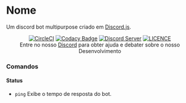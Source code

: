 # Nome
Um discord bot multipurpose criado em [Discord.js](https://github.com/discordjs/discord.js/).

<p align="center">
  <a href="https://circleci.com/gh/Grawlk/-isso" target="_blank"><img src="https://circleci.com/gh/Grawlk/-isso.svg?style=svg" alt="CircleCI"></a>
  <a href="https://app.codacy.com/app/Grawlk/-isso?utm_source=github.com&utm_medium=referral&utm_content=Grawlk/-isso&utm_campaign=Badge_Grade_Dashboard" target="_blank"><img src="https://api.codacy.com/project/badge/Grade/1d8e80b9fc274c649dfc499636e65264" alt="Codacy Badge"></a>
  <a href="https://discord.gg/NY9ZG7P" target="_blank"><img src="https://discordapp.com/api/guilds/614084067499048984/widget.png" alt="Discord Server"></a>
  <a href="https://github.com/Grawlk/-isso/blob/master/LICENSE" target="_blank"><img src="https://img.shields.io/badge/License-MIT-yellow.svg" alt="LICENCE"></a><br>
  Entre no nosso <a href="https://discord.gg/NY9ZG7P" target="_blank">Discord</a> para obter ajuda e debater sobre o nosso Desenvolvimento
</p>

### Comandos
#### Status
- `ping` Exibe o tempo de resposta do bot. 
